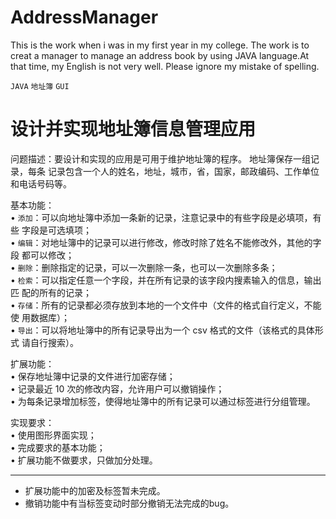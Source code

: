 # AddressManager
This is the work when i was in my first year in my college. The work is to creat a manager to manage an address book by using JAVA language.At that time, my English is not very well. Please ignore my mistake of spelling.

`JAVA` `地址簿` `GUI`<br>

设计并实现地址簿信息管理应用
=========================

问题描述：要设计和实现的应用是可用于维护地址簿的程序。 地址簿保存一组记录，每条
记录包含一个人的姓名，地址，城市，省，国家，邮政编码、工作单位和电话号码等。

基本功能：<br>
•
`添加`：可以向地址簿中添加一条新的记录，注意记录中的有些字段是必填项，有些
字段是可选填项；<br>
•
`编辑`：对地址簿中的记录可以进行修改，修改时除了姓名不能修改外，其他的字段
都可以修改；<br>
•
`删除`：删除指定的记录，可以一次删除一条，也可以一次删除多条；<br>
•
`检索`：可以指定任意一个字段，并在所有记录的该字段内搜素输入的信息，输出匹
配的所有的记录；<br>
•
`存储`：所有的记录都必须存放到本地的一个文件中（文件的格式自行定义，不能使
用数据库）；<br>
•
`导出`：可以将地址簿中的所有记录导出为一个 csv 格式的文件（该格式的具体形式
请自行搜索）。<br>

扩展功能：<br>
•
保存地址簿中记录的文件进行加密存储；<br>
•
记录最近 10 次的修改内容，允许用户可以撤销操作；<br>
•
为每条记录增加标签，使得地址簿中的所有记录可以通过标签进行分组管理。<br>

实现要求：<br>
•
使用图形界面实现；<br>
•
完成要求的基本功能；<br>
•
扩展功能不做要求，只做加分处理。<br>

----------
* 扩展功能中的加密及标签暂未完成。<br>
* 撤销功能中有当标签变动时部分撤销无法完成的bug。<br>

